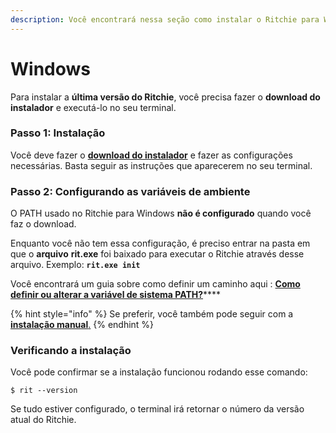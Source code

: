 ```yaml
---
description: Você encontrará nessa seção como instalar o Ritchie para Windows.
---
```


# Windows

Para instalar a **última versão do Ritchie**, você precisa  fazer o **download do instalador** e executá-lo no seu terminal. 

### Passo 1: Instalação

Você deve fazer o [**download do instalador**](https://commons-repo.ritchiecli.io/latest/ritchiecli.msi) e fazer as configurações necessárias. Basta seguir as instruções que aparecerem no seu terminal. 

###  Passo 2: Configurando as variáveis de ambiente

O PATH usado no Ritchie para Windows **não é configurado** quando você faz o download.  
  
Enquanto você não tem essa configuração, é preciso entrar na pasta em que o **arquivo** **rit.exe** foi baixado para executar o Ritchie através desse arquivo. Exemplo: **`rit.exe init`**

Você encontrará um guia sobre como definir um caminho aqui : [**Como definir ou alterar a variável de sistema PATH?**](https://www.java.com/en/download/help/path.xml)\*\*\*\*

{% hint style="info" %}
Se preferir, você também pode seguir com a [**instalação manual**.]()
{% endhint %}

### Verificando a instalação 

Você pode confirmar se a instalação funcionou rodando esse comando: 

```text
$ rit --version
```

Se tudo estiver configurado, o terminal irá retornar o número da versão atual do Ritchie.


